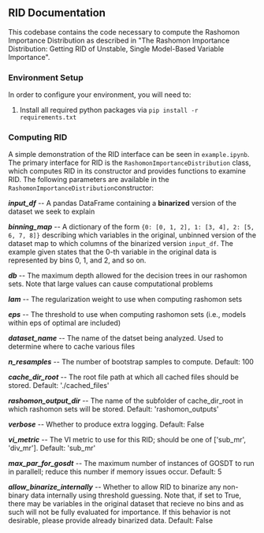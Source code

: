 ## RID Documentation
This codebase contains the code necessary to compute the Rashomon Importance Distribution as described in "The Rashomon Importance Distribution: Getting RID of Unstable, Single Model-Based Variable Importance". 

### Environment Setup
In order to configure your environment, you will need to:
1. Install all required python packages via `pip install -r requirements.txt`

### Computing RID
A simple demonstration of the RID interface can be seen in `example.ipynb`. The primary interface for RID is the `RashomonImportanceDistribution` class, which computes RID in its constructor and provides functions to examine RID. The following parameters are available in the `RashomonImportanceDistribution`constructor:

_**input_df**_ -- A pandas DataFrame containing a **binarized** version of the dataset we seek to explain
    
_**binning_map**_ -- A dictionary of the form `{0: [0, 1, 2], 1: [3, 4], 2: [5, 6, 7, 8]}` describing which variables in the original, unbinned version of the dataset map to which columns of the binarized version `input_df`. The example given states that the 0-th variable in the original data is represented by bins 0, 1, and 2, and so on.

_**db**_ -- The maximum depth allowed for the decision trees in our rashomon sets. Note that large values can cause computational problems

_**lam**_ -- The regularization weight to use when computing rashomon sets

_**eps**_ -- The threshold to use when computing rashomon sets (i.e., models within eps of optimal are included)

_**dataset_name**_ -- The name of the datset being analyzed. Used to determine where to cache various files

_**n_resamples**_ -- The number of bootstrap samples to compute. Default: 100

_**cache_dir_root**_ -- The root file path at which all cached files should be stored. Default: './cached_files'

_**rashomon_output_dir**_ -- The name of the subfolder of cache_dir_root in which rashomon sets will be stored. Default: 'rashomon_outputs'

_**verbose**_ -- Whether to produce extra logging. Default: False

_**vi_metric**_ -- The VI metric to use for this RID; should be one of ['sub_mr', 'div_mr']. Default: 'sub_mr'
    
_**max_par_for_gosdt**_ -- The maximum number of instances of GOSDT to run in parallell; reduce this number if memory issues occur. Default: 5

_**allow_binarize_internally**_ -- Whether to allow RID to binarize any non-binary data internally using threshold guessing. Note that, if set to True, there may be variables in the original dataset that recieve no bins and as such will not be fully evaluated for importance. If this behavior is not desirable, please provide already binarized data. Default: False
